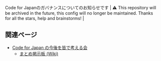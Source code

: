 Code for Japanのガバナンスについてのお知らせです
| ⚠️ This repository will be archived in the future, this config will no longer be maintained. Thanks for all the stars, help and brainstorms! |

関連ページ
---------
* [Code for Japan の今後を皆で考える会](https://github.com/codeforjapan/governance/wiki/Code-for-Japan-%E3%81%AE%E4%BB%8A%E5%BE%8C%E3%82%92%E7%9A%86%E3%81%A7%E8%80%83%E3%81%88%E3%82%8B%E4%BC%9A)
  - [まとめ掲示板 (Wiki)](https://github.com/codeforjapan/governance/wiki/Code-for-Japan-%E3%81%AE%E4%BB%8A%E5%BE%8C%E3%82%92%E7%9A%86%E3%81%A7%E8%80%83%E3%81%88%E3%82%8B%E4%BC%9A---%E3%81%BE%E3%81%A8%E3%82%81%E6%8E%B2%E7%A4%BA%E6%9D%BF-(Wiki))
